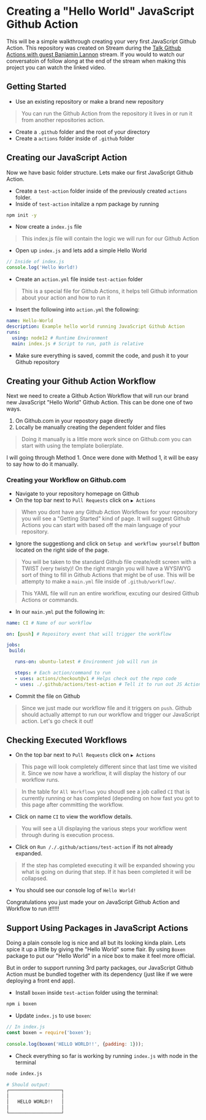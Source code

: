 # Creating a "Hello World" JavaScript Github Action

This will be a simple walkthrough creating your very first JavaScript Github Action. This repository was created on Stream during the [Talk Github Actions with guest Banjamin Lannon](https://www.twitch.tv/videos/511958691) stream. If you would to watch our conversatoin of follow along at the end of the stream when making this project you can watch the linked video.

## Getting Started

- Use an existing repository or make a brand new repository
> You can run the Github Action from the repository it lives in or run it from another repositories action.
- Create a `.github` folder and the root of your directory
- Create a `actions` folder inside of `.github` folder

## Creating our JavaScript Action
Now we have basic folder structure. Lets make our first JavaScript Github Action.

- Create a `test-action` folder inside of the previously created `actions` folder.
- Inside of `test-action` initalize a npm package by running
```bash
npm init -y
```
- Now create a `index.js` file
> This index.js file will contain the logic we will run for our Github Action
- Open up `index.js` and lets add a simple Hello World
```javascript
// Inside of index.js
console.log('Hello World!)
```
- Create an `action.yml` file inside `test-action` folder
> This is a special file for Github Actions, it helps tell Github information about your action and how to run it
- Insert the following into `action.yml` the following:
```yaml
name: Hello-World
description: Example hello world running JavaScript Github Action
runs:
  using: node12 # Runtime Environment 
  main: index.js # Script to run, path is relative
```
- Make sure everything is saved, commit the code, and push it to your Github repository

## Creating your Github Action Workflow
Next we need to create a Github Action Workflow that will run our brand new JavaScript "Hello World" Github Action. This can be done one of two ways.

1. On Github.com in your repostory page directly
1. Locally be manually creating the dependent folder and files
> Doing it manually is a little more work since on Github.com you can start with using the template bolierplate.

I will going through Method 1. Once were done with Method 1, it will be easy to say how to do it manually.

### Creating your Workflow on Github.com
 - Navigate to your repository homepage on Github
 - On the top bar next to `Pull Requests` click on `▶️ Actions`
 > When you dont have any Github Action Workflows for your repository you will see a "Getting Started" kind of page. It will suggest Github Actions you can start with based off the main language of your repository.
 - Ignore the suggestiong and click on `Setup and workflow yourself` button located on the right side of the page.
 > You will be taken to the standard Github file create/edit screen with a TWIST (very twisty)! On the right margin you will have a WYSIWYG sort of thing to fill in Github Actions that might be of use. This will be attempty to make a `main.yml` file inside of `.github/workflow/`.
 
 > This YAML file will run an entire workflow, excuting our desired Github Actions or commands.
 - In our `main.yml` put the following in:
 ```yaml
 name: CI # Name of our workflow 

on: [push] # Repository event that will trigger the workflow

jobs:
  build:

    runs-on: ubuntu-latest # Environment job will run in 

    steps: # Each action/command to run
    - uses: actions/checkout@v1 # Helps check out the repo code
    - uses: ./.github/actions/test-action # Tell it to run out JS Action
```
- Commit the file on Github
> Since we just made our workflow file and it triggers on `push`. Github should actually attempt to run our workflow and trigger our JavaScript action. Let's go check it out!

## Checking Executed Workflows
- On the top bar next to `Pull Requests` click on `▶️ Actions`
> This page will look completely different since that last time we visited it. Since we now have a workflow, it will display the history of our workflow runs.

> In the table for `All Workflows` you shoudl see a job called `CI` that is currently running or has completed (depending on how fast you got to this page after committing the workflow.
- Click on name `CI` to view the workflow details.
> You will see a UI displaying the various steps your workflow went through during is execution process.
- Click on `Run /./.github/actions/test-action` if its not already expanded.
> If the step has completed executing it will be expanded showing you what is going on during that step. If it has been completed it will be collapsed.
- You should see our console log of `Hello World!`

Congratulations you just made your on JavaScript Github Action and Workflow to run it!!!!!

## Support Using Packages in JavaScript Actions
Doing a plain console log is nice and all but its looking kinda plain. Lets spice it up a little by giving the "Hello World" some flair. By using `Boxen` package to put our "Hello World" in a nice box to make it feel more official.

But in order to support running 3rd party packages, our JavaScript Github Action must be bundled together with its dependency (just like if we were deploying a front end app).

- Install `boxen` inside `test-action` folder using the terminal:
```bash
npm i boxen
```
- Update `index.js` to use `boxen`:
```javascript
// In index.js
const boxen = require('boxen');
 
console.log(boxen('HELLO WORLD!!', {padding: 1}));
```
- Check everything so far is working by running `index.js` with node in the terminal
```bash
node index.js

# Should output:
┌───────────────────┐
│                   │
│   HELLO WORLD!!   │
│                   │
└───────────────────┘
```


